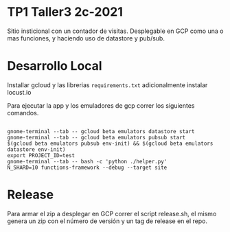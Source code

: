 # TP1 Taller3 2c-2021
Sitio insticional con un contador de visitas. Desplegable en GCP como una o mas funciones, y haciendo uso de datastore y pub/sub.

# Desarrollo Local

Installar gcloud y las librerias `requirements.txt` adicionalmente instalar locust.io

Para ejecutar la app y los emuladores de gcp correr los siguientes comandos.

```shell

gnome-terminal --tab -- gcloud beta emulators datastore start
gnome-terminal --tab -- gcloud beta emulators pubsub start
$(gcloud beta emulators pubsub env-init) && $(gcloud beta emulators datastore env-init)
export PROJECT_ID=test
gnome-terminal --tab -- bash -c 'python ./helper.py'
N_SHARD=10 functions-framework --debug --target site

```

# Release
Para armar el zip a desplegar en GCP correr el script release.sh, el mismo genera un zip con el número de versión y un tag de release en el repo.

